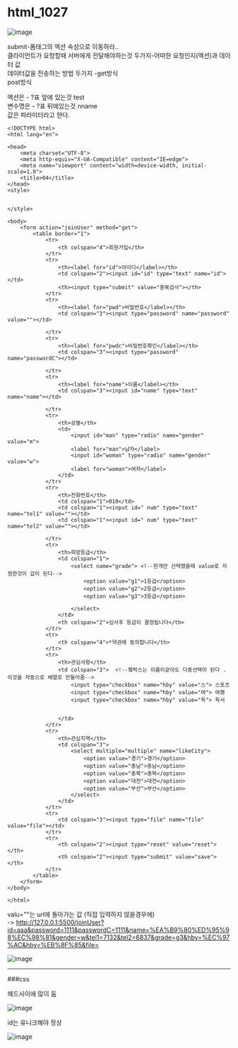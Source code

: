 # html_1027  
  
  
  
  
  
  
  
  
  
![image](https://user-images.githubusercontent.com/80766275/198170350-8e401ba4-6947-4f48-8a33-06d4ff7a0ec9.png)
  

submit-폼태그의 액션 속성으로 이동하라..  
클라이언트가 요청할때 서버에게 전달해야하는것 두가지-어떠한 요청인지(액션)과 데이터 값  
데이터값을 전송하는 방법 두가지 -get방식    
                              post방식  
  
  
액션은 - ?표 앞에 있는것 test  
변수명은 - ?표 뒤에있는것 nname  
값은 파라미터라고 한다.  
  
  
  
  
  
```
<!DOCTYPE html>
<html lang="en">

<head>
    <meta charset="UTF-8">
    <meta http-equiv="X-UA-Compatible" content="IE=edge">
    <meta name="viewport" content="width=device-width, initial-scale=1.0">
    <title>04</title>
</head>
<style>


</style>

<body>
    <form action="joinUser" method="get">
        <table border="1">
            <tr>
                <th colspan="4">회원가입</th>
            </tr>
            <tr>
                <th><label for="id">아이디</label></th>
                <td colspan="2"><input id="id" type="text" name="id"></td>
                <th><input type="submit" value="중복검사"></th>
            </tr>
            <tr>
                <th><label for="pwd">비밀번호</label></th>
                <td colspan="3"><input type="password" name="password" value=""></td>

            </tr>
            <tr>
                <th><label for="pwdc">비밀번호확인</label></th>
                <td colspan="3"><input type="password" name="passwordC"></td>

            </tr>
            <tr>
                <th><label for="name">이름</label></th>
                <td colspan="3"><input id="name" type="text" name="name"></td>

            </tr>
            <tr>
                <th>성별</th>
                <td>
                    <input id="man" type="radio" name="gender" value="m">
                    <label for="man">남자</label>
                    <input id="woman" type="radio" name="gender" value="w">
                    <label for="woman">여자</label>
                </td>
            </tr>
            <tr>
                <th>전화번호</th>
                <td colspan="1">010</td>
                <td colspan="1"><input id=" num" type="text" name="tel1" value=""></td>
                <td colspan="1"><input id=" num" type="text" name="tel2" value=""></td>

            </tr>
            <tr>
                <th>희망등급</th>
                <td colspan="1">
                    <select name="grade"> <!--한개만 선택했을때 value로 지정한것이 값이 된다-->
                        <option value="g1">1등급</option>
                        <option value="g2">2등급</option>
                        <option value="g3">3등급</option>

                    </select>
                </td>
                <th colspan="2">심사후 등급이 결정됩니다</th>
            </tr>
            <tr>
                <th colspan="4">*약관에 동의합니다</th>
            </tr>
            <tr>
                <th>관심사항</th>
                <td colspan="3">  <!--쳌박스는 이름이같아도 다중선택이 된다 .이것을 자동으로 배열로 만들어줌-->
                    <input type="checkbox" name="hby" value="스"> 스포츠
                    <input type="checkbox" name="hby" value="여"> 여행
                    <input type="checkbox" name="hby" value="독"> 독서

                    
                </td>
            </tr>
            <tr>
                <th>관심지역</th>
                <td colspan="3">
                    <select multiple="multiple" name="likeCity">
                        <option value="경기">경기</option>
                        <option value="충남">충남</option>
                        <option value="충북">충북</option>
                        <option value="대전">대전</option>
                        <option value="부산">부산</option>
                    </select>
                </td>
            </tr>
            <tr>
                <td colspan="3"><input type="file" name="file" value="file"></td>
            </tr>
            <tr>
                <th colspan="2"><input type="reset" value="reset"></th>
                <th colspan="2"><input type="submit" value="save"></th>
            </tr>
        </table>
    </form>
</body>

</html>
```   
  
  
  
  
  
  
  
valu=""는 url에 돌아가는 값 (직접 입력하지 않을경우에)  
->    http://127.0.0.1:5500/joinUser?id=aaa&password=1111&passwordC=1111&name=%EA%B9%80%ED%95%98%EC%98%81&gender=w&tel1=7132&tel2=6837&grade=g3&hby=%EC%97%AC&hby=%EB%8F%85&file=
  
  
  
  
![image](https://user-images.githubusercontent.com/80766275/198199575-139c7272-fbcb-49ee-9c2d-0204a8c6f1bf.png)

  
  
  
  
  
  
-------------------------------------------  
  
  
  
  
  
###css  
  
  
  
헤드사이에 많이 둠  
  
  
  ![image](https://user-images.githubusercontent.com/80766275/198212180-3fe2905a-1381-4229-b0f6-46423307d912.png)

  
  
  
id는 유니크해야 정상  
  
  
  
  
  
  
  
  
  
  
  
  
![image](https://user-images.githubusercontent.com/80766275/198207521-06c32680-21f0-4441-ade9-26cd2eaf8970.png)
  
  
  
  

  
  


  
